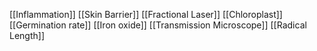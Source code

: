 [[Inflammation]]
[[Skin Barrier]]
[[Fractional Laser]]
[[Chloroplast]]
[[Germination rate]]
[[Iron oxide]]
[[Transmission Microscope]]
[[Radical Length]]
